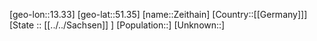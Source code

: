 ﻿---
location: [51.35,13.33]
type: City
tags:
- geo/City


SpocWebEntityId: 35802
isDeleted: false
confidential: public

---
[geo-lon::13.33]
[geo-lat::51.35]
[name::Zeithain]
[Country::[[Germany]]]
[State :: [[../../Sachsen]] ]
[Population::]
[Unknown::]

